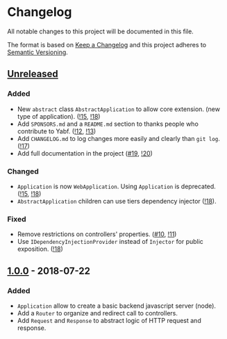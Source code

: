 # Changelog
All notable changes to this project will be documented in this file.

The format is based on [Keep a Changelog](http://keepachangelog.com/en/1.0.0/)
and this project adheres to [Semantic Versioning](http://semver.org/spec/v2.0.0.html).

## [Unreleased]
### Added
- New `abstract` class `AbstractApplication` to allow core extension. (new type of application). ([!15](https://github.com/Mindsers/yabf/pull/15), [!18](https://github.com/Mindsers/yabf/pull/18))
- Add `SPONSORS.md` and a `README.md` section to thanks people who contribute to Yabf. ([!12](https://github.com/Mindsers/yabf/pull/12), [!13](https://github.com/Mindsers/yabf/pull/13))
- Add `CHANGELOG.md` to log changes more easily and clearly than `git log`. ([!17](https://github.com/Mindsers/yabf/pull/17))
- Add full documentation in the project ([#19](https://github.com/Mindsers/yabf/issues/19), [!20](https://github.com/Mindsers/yabf/pull/20))

### Changed
- `Application` is now `WebApplication`. Using `Application` is deprecated. ([!15](https://github.com/Mindsers/yabf/pull/15), [!18](https://github.com/Mindsers/yabf/pull/18))
- `AbstractApplication` children can use tiers dependency injector ([!18](https://github.com/Mindsers/yabf/pull/18)).

### Fixed
- Remove restrictions on controllers' properties. ([#10](https://github.com/Mindsers/yabf/issues/10), [!11](https://github.com/Mindsers/yabf/pull/11))
- Use `IDependencyInjectionProvider` instead of `Injector` for public exposition. ([!18](https://github.com/Mindsers/yabf/pull/18))

## [1.0.0] - 2018-07-22
### Added
- `Application` allow to create a basic backend javascript server (node).
- Add a `Router` to organize and redirect call to controllers.
- Add `Request` and `Response` to abstract logic of HTTP request and response.

[Unreleased]: https://github.com/Mindsers/yabf/tree/develop
[1.0.0]: https://github.com/Mindsers/yabf/tree/v1.0.0
